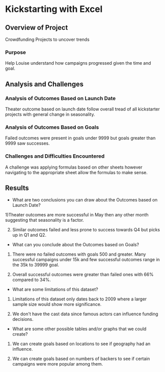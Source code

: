 # Kickstarting with Excel

## Overview of Project
Crowdfunding Projects to uncover trends 
### Purpose
Help Louise understand how campaigns progressed given the time and goal. 
## Analysis and Challenges

### Analysis of Outcomes Based on Launch Date
Theater outcome based on launch date follow overall tread of all kickstarter projects with general change in seasonality. 

### Analysis of Outcomes Based on Goals
Failed outcomes were present in goals under 9999 but goals greater than 9999 saw successes. 
### Challenges and Difficulties Encountered
A challenge was applying formulas based on other sheets however navigating to the appropriate sheet allow the formulas to make sense.
## Results

- What are two conclusions you can draw about the Outcomes based on Launch Date?

1)Theater outcomes are more successful in May then any other month suggesting that seasonality is a factor. 

2) Similar outcomes failed and less prone to success towards Q4 but picks up in Q1 and Q2. 

- What can you conclude about the Outcomes based on Goals?

1) There were no failed outcomes with goals 500 and greater. Many successful campaigns under 15k and few successful outcomes range in the 35k to 39999 goal. 

2) Overall successful outcomes were greater than failed ones with 66% compared to 34%. 

- What are some limitations of this dataset?

1) Limitations of this dataset only dates back to 2009 where a larger sample size would show more significance. 

2) We don't have the cast data since famous actors can influence funding decisions. 

- What are some other possible tables and/or graphs that we could create?

1) We can create goals based on locations to see if geography had an influence. 

2) We can create goals based on numbers of backers to see if certain campaigns were more popular among them. 
